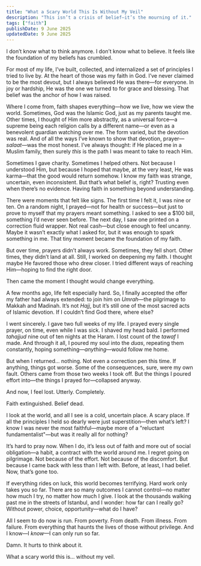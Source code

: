 ```yaml
---
title: "What a Scary World This Is Without My Veil"
description: "This isn’t a crisis of belief—it’s the mourning of it."
tags: ["faith"]
publishDate: 9 June 2025
updatedDate: 9 June 2025
---
```


I don’t know what to think anymore. I don’t know what to believe. It feels like the foundation of my beliefs has crumbled.

For most of my life, I’ve built, collected, and internalized a set of principles I tried to live by. At the heart of those was my faith in God. I’ve never claimed to be the most devout, but I always believed He was there—for everyone. In joy or hardship, He was the one we turned to for grace and blessing. That belief was the anchor of how I was raised.

Where I come from, faith shapes everything—how we live, how we view the world. Sometimes, God was the Islamic God, just as my parents taught me. Other times, I thought of Him more abstractly, as a universal force—a supreme being each religion calls by a different name—or even as a benevolent guardian watching over me. The form varied, but the devotion was real. And of all the ways I’ve known to show that devotion, prayer—_salaat_—was the most honest. I’ve always thought: if He placed me in a Muslim family, then surely _this_ is the path I was meant to take to reach Him.

Sometimes I gave charity. Sometimes I helped others. Not because I understood Him, but because I hoped that maybe, at the very least, He was karma—that the good would return somehow. I know my faith was strange, uncertain, even inconsistent. But that’s what belief is, right? Trusting even when there’s no evidence. Having faith in something beyond understanding.

There were moments that felt like signs. The first time I felt it, I was nine or ten. On a random night, I prayed—not for health or success—but just to prove to myself that my prayers meant something. I asked to see a $100 bill, something I’d never seen before. The next day, I saw one printed on a correction fluid wrapper. Not real cash—but close enough to feel uncanny. Maybe it wasn’t exactly what I asked for, but it was enough to spark something in me. That tiny moment became the foundation of my faith.

But over time, prayers didn’t always work. Sometimes, they fell short. Other times, they didn’t land at all. Still, I worked on deepening my faith. I thought maybe He favored those who drew closer. I tried different ways of reaching Him—hoping to find the right door.

Then came the moment I thought would change everything.

A few months ago, life felt especially hard. So, I finally accepted the offer my father had always extended: to join him on _Umrah_—the pilgrimage to Makkah and Madinah. It’s not _Hajj_, but it’s still one of the most sacred acts of Islamic devotion. If I couldn’t find God there, where else?

I went sincerely. I gave two full weeks of my life. I prayed every single prayer, on time, even while I was sick. I shaved my head bald. I performed _tahajjud_ nine out of ten nights at the Haram. I lost count of the _tawaf_ I made. And through it all, I poured my soul into the _duas_, repeating them constantly, hoping something—_anything_—would follow me home.

But when I returned… nothing. Not even a correction pen this time. If anything, things got worse. Some of the consequences, sure, were my own fault. Others came from those two weeks I took off. But the things I poured effort into—the things I prayed for—collapsed anyway.

And now, I feel lost. Utterly. Completely.

Faith extinguished. Belief dead.

I look at the world, and all I see is a cold, uncertain place. A scary place. If all the principles I held so dearly were just superstition—then what’s left? I know I was never the most faithful—maybe more of a "reluctant fundamentalist"—but was it really all for nothing?

It’s hard to pray now. When I do, it’s less out of faith and more out of social obligation—a habit, a contract with the world around me. I regret going on pilgrimage. Not because of the effort. Not because of the discomfort. But because I came back with less than I left with. Before, at least, I had belief. Now, that’s gone too.

If everything rides on luck, this world becomes terrifying. Hard work only takes you so far. There are so many outcomes I cannot control—no matter how much I try, no matter how much I give. I look at the thousands walking past me in the streets of Istanbul, and I wonder: how far can I really go? Without power, choice, opportunity—what do I have?

All I seem to do now is run. From poverty. From death. From illness. From failure. From everything that haunts the lives of those without privilege. And I know—I _know_—I can only run so far.

Damn. It hurts to think about it.

What a scary world this is… without my veil.